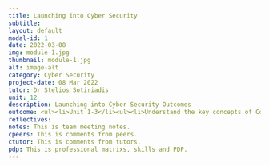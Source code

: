 ```yaml
---
title: Launching into Cyber Security
subtitle: 
layout: default
modal-id: 1
date: 2022-03-08
img: module-1.jpg
thumbnail: module-1.jpg
alt: image-alt
category: Cyber Security
project-date: 08 Mar 2022
tutor: Dr Stelios Sotiriadis
unit: 12
description: Launching into Cyber Security Outcomes
outcome: <ul><li>Unit 1-3</li><ul><li>Understand the key concepts of Confidentiality, Integrity and Availability in Cyber Security.</li><li>Able to address Cyber Security issues, gain awareness of the ethical and governance.</li><li>Describe a selection of the attack surfaces in a network through considering the key physical technologies used in networked communication.</li><li>Developed an awareness of the implications of security breaches.</li><li>Develop an awareness of emerging trends in Cyber Security.</li><li>Develop knowledge about approaches to identify vulnerabilities and threats.</li><li>Evaluated available techniques and technologies at database and metadata levels dealing with privacy and data disclosure, and the implications of vulnerabilities and threats in software and networks.</li><br><li><a href=/e-portfolio/Module_1_Collaborative_Learning_Discussion_1_Initial_Post.pdf>Collaborative Learning Discussion 1 - Initial Post</a></li><li><a href=/e-portfolio/Module_1_Collaborative_Learning_Discussion_1_Peer_Response_1.pdf>Collaborative Learning Discussion 1 - Peer Response 1</a></li><li><a href=/e-portfolio/Module_1_Collaborative_Learning_Discussion_1_Peer_Response_2.pdf>Collaborative Learning Discussion 1 -  Peer Response 2</a></li><li><a href=/e-portfolio/Module_1_Collaborative_Learning_Discussion_1_Summary_Post.pdf>Collaborative Learning Discussion 1 - Summary Post</a></li><li><a href=/e-portfolio/Module_1_Collaborative_Learning_Discussion_1_Tutor_Feedback.pdf>Collaborative Learning Discussion 1 - Tutor Feedback</a></li></ul><br><li>Unit 4-6</li><li>Points</li></ul><br><li>Unit 7-9</li><ul><li>Points</li></ul><br><li>Unit 10-12</li><ul><li>Points</li></ul><br></ul>
reflectives:  
notes: This is team meeting notes.
cpeers: This is comments from peers.
ctutor: This is comments from tutors.
pdp: This is professional matrixs, skills and PDP.
---
```



